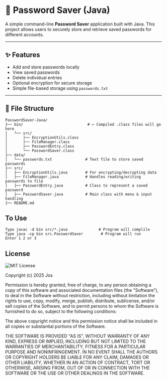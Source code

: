 # 🔐 Password Saver (Java)

A simple command-line **Password Saver** application built with Java. This project allows users to securely store and retrieve saved passwords for different accounts.

---

## ✨ Features

- Add and store passwords locally
- View saved passwords
- Delete individual entries
- Optional encryption for secure storage
- Simple file-based storage using `passwords.txt`
---


## 📂 File Structure

```
PasswordSaver-Java/
├── bin/                             # ← Compiled .class files will go here
│   └── src/
│       ├── EncryptionUtils.class
│       ├── FileManager.class
│       ├── PasswordEntry.class
│       └── PasswordSaver.class
├── data/
│   └── passwords.txt               # Text file to store saved passwords
├── src/
│   ├── EncryptionUtils.java        # For encrypting/decrypting data
│   ├── FileManager.java            # Handles reading/writing passwords to file
│   ├── PasswordEntry.java          # Class to represent a saved password
│   ├── PasswordSaver.java          # Main class with menu & input handling
├── README.md
```

## To Use
```
Type javac -d bin src/*.java              # Program will complile
Type java -cp bin src.PasswordSaver        # Program will run
Enter 1 2 or 3
```

## License

![MIT License](https://img.shields.io/badge/License-MIT-blue.svg)

Copyright (c) 2025 Jos

Permission is hereby granted, free of charge, to any person obtaining a copy
of this software and associated documentation files (the "Software"), to deal
in the Software without restriction, including without limitation the rights
to use, copy, modify, merge, publish, distribute, sublicense, and/or sell
copies of the Software, and to permit persons to whom the Software is
furnished to do so, subject to the following conditions:

The above copyright notice and this permission notice shall be included in all
copies or substantial portions of the Software.

THE SOFTWARE IS PROVIDED "AS IS", WITHOUT WARRANTY OF ANY KIND, EXPRESS OR
IMPLIED, INCLUDING BUT NOT LIMITED TO THE WARRANTIES OF MERCHANTABILITY,
FITNESS FOR A PARTICULAR PURPOSE AND NONINFRINGEMENT. IN NO EVENT SHALL THE
AUTHORS OR COPYRIGHT HOLDERS BE LIABLE FOR ANY CLAIM, DAMAGES OR OTHER
LIABILITY, WHETHER IN AN ACTION OF CONTRACT, TORT OR OTHERWISE, ARISING FROM,
OUT OF OR IN CONNECTION WITH THE SOFTWARE OR THE USE OR OTHER DEALINGS IN THE
SOFTWARE.
